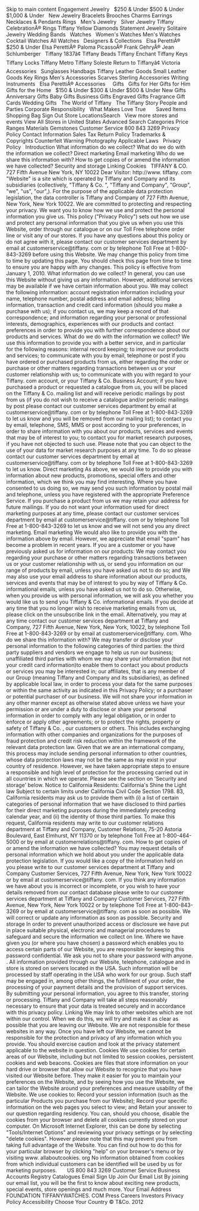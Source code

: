 Skip to main content Engagement Jewelry   $250 & Under $500 & Under $1,000 & Under   New Jewelry Bracelets Brooches Charms Earrings Necklaces & Pendants Rings   Men's Jewelry   Silver Jewelry Tiffany CelebrationÂ® Rings Tiffany Yellow Diamonds Statement Jewelry Solitaire Jewelry Wedding Bands   Watches   Women's Watches Men's Watches Cocktail Watches All Watches   Designers & Collections   Elsa PerettiÂ® $250 & Under Elsa PerettiÂ® Paloma PicassoÂ® Frank GehryÂ® Jean Schlumberger   Tiffany 1837â¢ Tiffany Beads Tiffany Enchant Tiffany Keys Tiffany Locks Tiffany Metro Tiffany Soleste Return to Tiffanyâ¢ Victoria   Accessories   Sunglasses Handbags Tiffany Leather Goods Small Leather Goods Key Rings Men's Accessories Scarves Sterling Accessories Writing Instruments   Elsa PerettiÂ® Accessories     Gifts   Gifts for Her Gifts for Him Gifts for the Home   $150 & Under $300 & Under $500 & Under New Gifts   Anniversary Gifts Baby Gifts Business Gifts Engraved Gifts Fragrance Gift Cards Wedding Gifts   The World of Tiffany   The Tiffany Story People and Parties Corporate Responsibility   What Makes Love True       Saved Items    Shopping Bag Sign Out Store LocationsSearch   View more stores and events View All Stores in United States Advanced Search Categories Price Ranges Materials Gemstones Customer Service 800 843 3269 Privacy Policy Contact Information Sales Tax Return Policy Trademarks & Copyrights Counterfeit Warning Photography Applicable Laws   Privacy Policy   Introduction What information do we collect? What do we do with the information we collect? Direct marketing Email marketing Who do we share this information with? How to get copies of or amend the information we have collected? Security and storage Linking Cookies   TIFFANY & CO. 727 Fifth Avenue New York, NY 10022 Dear Visitor: http://www. tiffany. com "Website" is a site which is operated by Tiffany and Company and its subsidiaries (collectively, "Tiffany & Co. ", "Tiffany and Company", "Group", "we", "us", "our",). For the purpose of the applicable data protection legislation, the data controller is Tiffany and Company of 727 Fifth Avenue, New York, New York 10022. We are committed to protecting and respecting your privacy. We want you to know how we use and protect the personal information you give us. This policy ("Privacy Policy") sets out how we use and protect any personal information that you give us when you use this Website, order through our catalogue or on our Toll Free telephone order line or visit any of our stores. If you have any questions about this policy or do not agree with it, please contact our customer services department by email at customerservice@tiffany. com or by telephone Toll Free at 1-800-843-3269 before using this Website. We may change this policy from time to time by updating this page. You should check this page from time to time to ensure you are happy with any changes. This policy is effective from January 1, 2010. What information do we collect? In general, you can use this Website without giving us any information. However, additional services may be available if we have certain information about you. We may collect the following information: account registration information including your name, telephone number, postal address and email address; billing information, transaction and credit card information (should you make a purchase with us); if you contact us, we may keep a record of that correspondence; and information regarding your personal or professional interests, demographics, experiences with our products and contact preferences in order to provide you with further correspondence about our products and services. What do we do with the information we collect? We use this information to provide you with a better service, and in particular for the following reasons: internal record keeping; to improve our products and services; to communicate with you by email, telephone or post if you have ordered or purchased products from us, either regarding the order or purchase or other matters regarding transactions between us or your customer relationship with us; to communicate with you with regard to your Tiffany. com account, or your Tiffany & Co. Business Account; if you have purchased a product or requested a catalogue from us, you will be placed on the Tiffany & Co. mailing list and will receive periodic mailings by post from us (if you do not wish to receive a catalogue and/or periodic mailings by post please contact our customer services department by email at customerservice@tiffany. com or by telephone Toll Free at 1-800-843-3269 to let us know and you will be removed from our mailing list); to contact you by email, telephone, SMS, MMS or post according to your preferences, in order to share information with you about our products, services and events that may be of interest to you; to contact you for market research purposes, if you have not objected to such use. Please note that you can object to the use of your data for market research purposes at any time. To do so please contact our customer services department by email at customerservice@tiffany. com or by telephone Toll Free at 1-800-843-3269 to let us know. Direct marketing As above, we would like to provide you with information about new products, promotions, special offers and other information, which we think you may find interesting. Where you have consented to us doing so, we may send you such information by postal mail and telephone, unless you have registered with the appropriate Preference Service. If you purchase a product from us we may retain your address for future mailings. If you do not want your information used for direct marketing purposes at any time, please contact our customer services department by email at customerservice@tiffany. com or by telephone Toll Free at 1-800-843-3269 to let us know and we will not send you any direct marketing. Email marketing We would also like to provide you with the information above by email. However, we appreciate that email "spam" has become a problem in recent years. If you are a customer or you have previously asked us for information on our products: We may contact you regarding your purchase or other matters regarding transactions between us or your customer relationship with us, or send you information on our range of products by email, unless you have asked us not to do so; and We may also use your email address to share information about our products, services and events that may be of interest to you by way of Tiffany & Co. informational emails, unless you have asked us not to do so. Otherwise, when you provide us with personal information, we will ask you whether you would like us to send you Tiffany & Co. informational emails. If you decide at any time that you no longer wish to receive marketing emails from us, please click on the unsubscribe link in the email. Alternatively, you may at any time contact our customer services department at Tiffany and Company, 727 Fifth Avenue, New York, New York, 10022, by telephone Toll Free at 1-800-843-3269 or by email at customerservice@tiffany. com. Who do we share this information with? We may transfer or disclose your personal information to the following categories of third parties: the third party suppliers and vendors we engage to help us run our business; unaffiliated third parties with whom we may share your information (but not your credit card information)to enable them to contact you about products or services you may be interested in; our affiliates, that is any member of our Group (meaning Tiffany and Company and its subsidiaries), as defined by applicable local law, in order to process your data for the same purposes or within the same activity as indicated in this Privacy Policy; or a purchaser or potential purchaser of our business. We will not share your information in any other manner except as otherwise stated above unless we have your permission or are under a duty to disclose or share your personal information in order to comply with any legal obligation, or in order to enforce or apply other agreements; or to protect the rights, property or safety of Tiffany & Co. , our customers or others. This includes exchanging information with other companies and organizations for the purposes of fraud protection and credit risk reduction within the framework of the relevant data protection law. Given that we are an international company, this process may include sending personal information to other countries, whose data protection laws may not be the same as may exist in your country of residence. However, we have taken appropriate steps to ensure a responsible and high level of protection for the processing carried out in all countries in which we operate. Please see the section on 'Security and storage' below. Notice to California Residents: California's Shine the Light law Subject to certain limits under California Civil Code Section 1798. 83, California residents may ask us to provide them with (i) a list of certain categories of personal information that we have disclosed to third parties for their direct marketing purposes during the immediately preceding calendar year, and (ii) the identity of those third parties. To make this request, California residents may write to our customer relations department at Tiffany and Company, Customer Relations, 75-20 Astoria Boulevard, East Elmhurst, NY 11370 or by telephone Toll Free at 1-800-464-5000 or by email at customerrelations@tiffany. com. How to get copies of or amend the information we have collected? You may request details of personal information which we hold about you under the applicable data protection legislation. If you would like a copy of the information held on you please write to our customer services department at Tiffany and Company Customer Services, 727 Fifth Avenue, New York, New York 10022 or by email at customerservice@tiffany. com. If you think any information we have about you is incorrect or incomplete, or you wish to have your details removed from our contact database please write to our customer services department at Tiffany and Company Customer Services, 727 Fifth Avenue, New York, New York 10022 or by telephone Toll Free at 1-800-843-3269 or by email at customerservice@tiffany. com as soon as possible. We will correct or update any information as soon as possible. Security and storage In order to prevent unauthorized access or disclosure we have put in place suitable physical, electronic and managerial procedures to safeguard and secure the information we collect on line. Where we have given you (or where you have chosen) a password which enables you to access certain parts of our Website, you are responsible for keeping this password confidential. We ask you not to share your password with anyone. . All information provided through our Website, telephone, catalogue and in store is stored on servers located in the USA. Such information will be processed by staff operating in the USA who work for our group. Such staff may be engaged in, among other things, the fulfillment of your order, the processing of your payment details and the provision of support services. By submitting your personal information, you agree to this transfer, storing or processing. Tiffany and Company will take all steps reasonably necessary to ensure that your data is treated securely and in accordance with this privacy policy. Linking We may link to other websites which are not within our control. When we do this, we will try and make it as clear as possible that you are leaving our Website. We are not responsible for these websites in any way. Once you have left our Website, we cannot be responsible for the protection and privacy of any information which you provide. You should exercise caution and look at the privacy statement applicable to the website in question. Cookies We use cookies for certain areas of our Website, including but not limited to session cookies, persistent cookies and web beacons. Cookies are files that store information on your hard drive or browser that allow our Website to recognize that you have visited our Website before. They make it easier for you to maintain your preferences on the Website, and by seeing how you use the Website, we can tailor the Website around your preferences and measure usability of the Website. We use cookies to: Record your session information (such as the particular Products you purchase from our Website); Record your specific information on the web pages you select to view; and Retain your answer to our question regarding residency. You can, should you choose, disable the cookies from your browser and delete all cookies currently stored on your computer. On Microsoft Internet Explorer, this can be done by selecting "Tools/Internet Options" and reviewing your privacy settings or by selecting "delete cookies". However please note that this may prevent you from taking full advantage of the Website. You can find out how to do this for your particular browser by clicking "help" on your browser's menu or by visiting www. allaboutcookies. org No information obtained from cookies from which individual customers can be identified will be used by us for marketing purposes.       US 800 843 3269 Customer Service Business Accounts Registry Catalogues Email Sign Up Join Our Email List By joining our email list, you will be the first to know about exciting new products, special events, store openings and much more. Your Email Address FOUNDATION TIFFANYWATCHES. COM Press Careers Investors Privacy Policy Accessibility Choose Your Country © T&Co. 2012